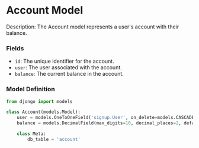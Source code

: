 # Account Model

Description:
The Account model represents a user's account with their balance.

### Fields
- `id`: The unique identifier for the account.
- `user`: The user associated with the account.
- `balance`: The current balance in the account.

### Model Definition

```python
from djongo import models

class Account(models.Model):
    user = models.OneToOneField('signup.User', on_delete=models.CASCADE)
    balance = models.DecimalField(max_digits=10, decimal_places=2, default=0.0)

    class Meta:
        db_table = 'account'
